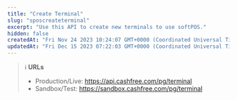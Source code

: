 ```yaml
---
title: "Create Terminal"
slug: "sposcreateterminal"
excerpt: "Use this API to create new terminals to use softPOS."
hidden: false
createdAt: "Fri Nov 24 2023 10:24:07 GMT+0000 (Coordinated Universal Time)"
updatedAt: "Fri Dec 15 2023 07:22:03 GMT+0000 (Coordinated Universal Time)"
---
```

> ℹ️ **URLs**
> 
> - Production/Live: <https://api.cashfree.com/pg/terminal>
> - Sandbox/Test: <https://sandbox.cashfree.com/pg/terminal>
